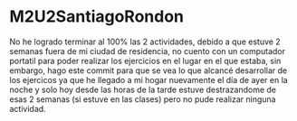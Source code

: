 # M2U2SantiagoRondon
No he logrado terminar al 100% las 2 actividades, debido a que estuve 2 semanas fuera de mi ciudad de residencia, no cuento con un computador portatil para poder realizar los ejercicios en el lugar en el que estaba, sin embargo, hago este commit para que se vea lo que alcancé desarrollar de los ejercicos ya que he llegado a mi hogar nuevamente el día de ayer en la noche y solo hoy desde las horas de la tarde estuve destrazandome de esas 2 semanas (si estuve en las clases) pero no pude realizar ninguna actividad.

